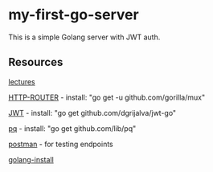 # my-first-go-server
This is a simple Golang server with JWT auth. 


## Resources

[lectures](https://www.udemy.com/course/build-jwt-authenticated-restful-apis-with-golang/learn/lecture/)

[HTTP-ROUTER](https://github.com/gorilla/mux) - install: "go get -u github.com/gorilla/mux"

[JWT](https://github.com/dgrijalva/jwt-go) - install: "go get github.com/dgrijalva/jwt-go"

[pq](https://github.com/lib/pq) - install: "go get github.com/lib/pq"

[postman](https://www.getpostman.com/) - for testing endpoints

[golang-install](https://golang.org/doc/install)